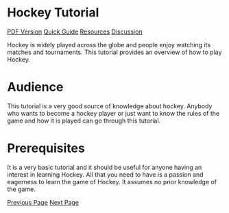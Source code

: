 # Hockey Tutorial
[PDF Version](../hockey/hockey_pdf_version.md)
[Quick Guide](../hockey/hockey_quick_guide.md)
[Resources](../hockey/hockey_useful_resources.md)
[Discussion](../hockey/hockey_discussion.md)

Hockey is widely played across the globe and people enjoy watching its matches and tournaments. This tutorial provides an overview of how to play Hockey.

# Audience
This tutorial is a very good source of knowledge about hockey. Anybody who wants to become a hockey player or just want to know the rules of the game and how it is played can go through this tutorial.

# Prerequisites
It is a very basic tutorial and it should be useful for anyone having an interest in learning Hockey. All that you need to have is a passion and eagerness to learn the game of Hockey. It assumes no prior knowledge of the game.


[Previous Page](../hockey/index.md) [Next Page](../hockey/hockey_overview.md) 
